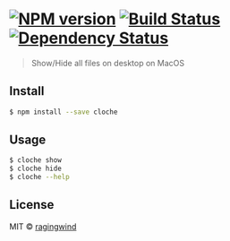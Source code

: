#  [![NPM version][npm-image]][npm-url] [![Build Status][travis-image]][travis-url] [![Dependency Status][daviddm-url]][daviddm-image]

> Show/Hide all files on desktop on MacOS


## Install

```sh
$ npm install --save cloche
```


## Usage

```sh
$ cloche show
$ cloche hide
$ cloche --help
```


## License

MIT © [ragingwind](http://github.com/ragingwind)


[npm-url]: https://npmjs.org/package/cloche
[npm-image]: https://badge.fury.io/js/cloche.svg
[travis-url]: https://travis-ci.org/ragingwind/cloche
[travis-image]: https://travis-ci.org/ragingwind/cloche.svg?branch=master
[daviddm-url]: https://david-dm.org/ragingwind/cloche.svg?theme=shields.io
[daviddm-image]: https://david-dm.org/ragingwind/cloche
